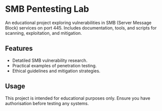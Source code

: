 # SMB Pentesting Lab
An educational project exploring vulnerabilities in SMB (Server Message Block) services on port 445. 
Includes documentation, tools, and scripts for scanning, exploitation, and mitigation.

## Features 
- Detatiled SMB vulnerability research.
- Practical examples of penetration testing.
- Ethical guidelines and mitigation strategies.

## Usage
This project is intended for educational purposes only. Ensure you have authorisation before testing any systems.

